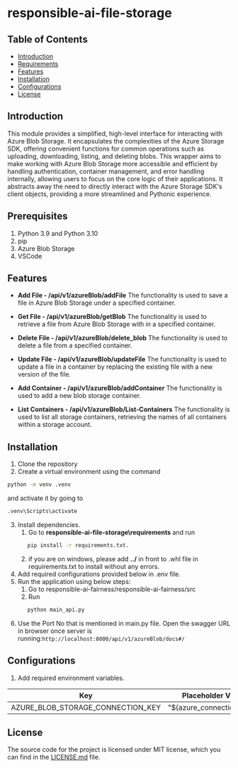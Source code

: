 # responsible-ai-file-storage

## Table of Contents
- [Introduction](#introduction)
- [Requirements](#requirements)
- [Features](#features)
- [Installation](#installation)
- [Configurations](#configurations)
- [License](#license)

## Introduction
This module provides a simplified, high-level interface for interacting with Azure Blob Storage. It encapsulates the complexities of the Azure Storage SDK, offering convenient functions for common operations such as uploading, downloading, listing, and deleting blobs.  This wrapper aims to make working with Azure Blob Storage more accessible and efficient by handling
authentication, container management, and error handling internally, allowing users to focus on the core logic of their applications.  It abstracts away the need to directly
interact with the Azure Storage SDK's client objects, providing a more streamlined and Pythonic experience.

## Prerequisites
1. Python 3.9 and Python 3.10
2. pip
3. Azure Blob Storage
4. VSCode

## Features

- **Add File - /api/v1/azureBlob/addFile**
The functionality is used to save a file in Azure Blob Storage  under a specified container.

- **Get File - /api/v1/azureBlob/getBlob**
The functionality is used to retrieve a file from Azure Blob Storage with in a specified container.

- **Delete File - /api/v1/azureBlob/delete_blob**
The functionality is used to delete a file from a specified container.

- **Update File - /api/v1/azureBlob/updateFile**
The functionality is used to update a file in a container by replacing the existing file with a new version of the file.

- **Add Container - /api/v1/azureBlob/addContainer**
The functionality is used to add a new blob storage container.

- **List Containers - /api/v1/azureBlob/List-Containers**
The functionality is used to list all storage containers, retrieving the names of all containers within a storage account.

## Installation
1.	Clone the repository
2.	Create a virtual environment using the command 
```bash
python -m venv .venv
```
and activate it by going to
```bash
.venv\Scripts\activate
```
3.	Install dependencies. 
      1. Go to **responsible-ai-file-storage\requirements** and run 
      ```bash 
         pip install -r requirements.txt.
      ```
      2. if you are on windows, please add **../** in front to .whl file in requirements.txt to install without any errors.
4. Add required configurations provided below in .env file.
5. Run the application using below steps:
      1. Go to responsible-ai-fairness/responsible-ai-fairness/src 
      2. Run 
      ```bash 
         python main_api.py 
      ```
6. Use the Port No that is mentioned in main.py file. Open the swagger URL in browser once server is running:`http://localhost:8000/api/v1/azureBlob/docs#/`


## Configurations
1. Add required environment variables.

| Key         | Placeholder Value | sample Value     | Required |
|-------------|-------------------|------------------|----------|
| AZURE_BLOB_STORAGE_CONNECTION_KEY    | "${azure_connection_key}"     | YOUR_CONNECTION_KEY  |  yes     |

## License

The source code for the project is licensed under MIT license, which you can find in the [LICENSE.md](LICENSE.md) file.
